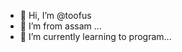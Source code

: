 - 👋 Hi, I’m @toofus
- 👀 I’m from assam ...
- 🌱 I’m currently learning to program...


<!---
toofus/toofus is a ✨ special ✨ repository because its `README.md` (this file) appears on your GitHub profile.
You can click the Preview link to take a look at your changes.
--->

